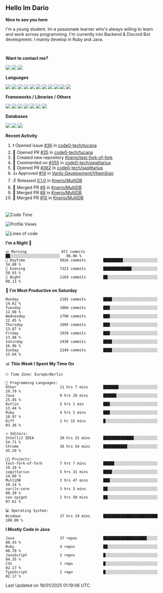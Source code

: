 <h2>Hello Im Dario</h2>

**Nice to see you here**

I'm a *young* student. Im a passionate learner who's always willing to learn and work across
programming. I'm currently into Backend & Discord Bot development. I mainly develop in Ruby and Java.

<br/>

**Want to contact me?**

<a href="https://github.com/knerio"><img src="https://img.shields.io/badge/-Github-blue?style=for-the-badge&logo=github&logoColor=white"/></a> <a href="https://discord.com/users/639416958923702292"><img src="https://img.shields.io/badge/-knerio-blue?style=for-the-badge&logo=discord&logoColor=white"/></a> <a href="https://twitch.tv/dopalos_"><img src="https://img.shields.io/badge/-twitch-blue?style=for-the-badge&logo=twitch&logoColor=white"/></a>

**Languages**

<img src="https://img.shields.io/badge/-HTML-blue?style=for-the-badge&logo=html5&logoColor=white"/> <img src="https://img.shields.io/badge/-CSS-blue?style=for-the-badge&logo=CSS3&logoColor=white"/> <img src="https://img.shields.io/badge/-Javascript-blue?style=for-the-badge&logo=javascript&logoColor=white"/> <img src="https://img.shields.io/badge/-Typescript-blue?style=for-the-badge&logo=TypeScript&logoColor=white"/> <img src="https://img.shields.io/badge/-Java-blue?style=for-the-badge&logo=java&logoColor=white"/> <img src="https://img.shields.io/badge/-Kotlin-blue?style=for-the-badge&logo=kotlin&logoColor=white"/> <img src="https://img.shields.io/badge/-SQL-blue?style=for-the-badge&logo=MYSQL&logoColor=white"/> <img src="https://img.shields.io/badge/-Markdown-blue?style=for-the-badge&logo=Markdown&logoColor=white"/> <img src="https://img.shields.io/badge/-JSON-blue?style=for-the-badge&logo=JSON&logoColor=white"/> <img src="https://img.shields.io/badge/-Git-blue?style=for-the-badge&logo=Git&logoColor=white"/> <img src="https://img.shields.io/badge/-Ruby-blue?style=for-the-badge&logo=Ruby&logoColor=white"/>
<br/>

 **Frameworks / Libraries / Others**

<img src="https://img.shields.io/badge/-Bootstrap-blue?style=for-the-badge&logo=Bootstrap&logoColor=white"/> <img src="https://img.shields.io/badge/-Node.JS-blue?style=for-the-badge&logo=node.js&logoColor=white"/> <img src="https://img.shields.io/badge/-React-blue?style=for-the-badge&logo=React&logoColor=white"/> <img src="https://img.shields.io/badge/-Express-blue?style=for-the-badge&logo=Express&logoColor=white"/> <img src="https://img.shields.io/badge/-Next.Js-blue?style=for-the-badge&logo=Next.Js&logoColor=white"/> <img src="https://img.shields.io/badge/-Ruby_On_Rails-blue?style=for-the-badge&logo=ruby-on-rails&logoColor=white"/> <img src="https://img.shields.io/badge/-JDA-blue?style=for-the-badge&logo=JDA&logoColor=white"/>

**Databases**

<img src="https://img.shields.io/badge/-MongoDB-blue?style=for-the-badge&logo=mongodb&logoColor=white"/> <img src="https://img.shields.io/badge/-MariaDB-blue?style=for-the-badge&logo=MariaDB&logoColor=white"/>
<img src="https://img.shields.io/badge/-PostgreSQL-blue?style=for-the-badge&logo=PostgreSQl&logoColor=white"/>

**Recent Activity**

<!--RECENT_ACTIVITY:start-->
1. ❗️ Opened issue [#36](https://github.com/code0-tech/tucana/issues/36) in [code0-tech/tucana](https://github.com/code0-tech/tucana)<br>
2. 💪 Opened PR [#35](https://github.com/code0-tech/tucana/pull/35) in [code0-tech/tucana](https://github.com/code0-tech/tucana)<br>
3. 📔 Created new repository [Knerio/test-fork-of-fork](https://github.com/Knerio/test-fork-of-fork)<br>
4. 💬 Commented on [#355](https://github.com/code0-tech/sagittarius/issues/355#issuecomment-2586734515) in [code0-tech/sagittarius](https://github.com/code0-tech/sagittarius)<br>
5. 💪 Opened PR [#362](https://github.com/code0-tech/sagittarius/pull/362) in [code0-tech/sagittarius](https://github.com/code0-tech/sagittarius)<br>
6. 👍 Approved [#14](https://github.com/Varilx-Development/VItemSign/pull/14#pullrequestreview-2545462263) in [Varilx-Development/VItemSign](https://github.com/Varilx-Development/VItemSign)<br>
7. ✌️ Released [0.1.0](https://github.com/Knerio/MultiDB/releases/tag/0.1.0) in [Knerio/MultiDB](https://github.com/Knerio/MultiDB)<br>
8. 🎉 Merged PR [#9](https://github.com/Knerio/MultiDB/pull/9) in [Knerio/MultiDB](https://github.com/Knerio/MultiDB)<br>
9. 🎉 Merged PR [#8](https://github.com/Knerio/MultiDB/pull/8) in [Knerio/MultiDB](https://github.com/Knerio/MultiDB)<br>
10. 🎉 Merged PR [#10](https://github.com/Knerio/MultiDB/pull/10) in [Knerio/MultiDB](https://github.com/Knerio/MultiDB)<br>
<!--RECENT_ACTIVITY:end-->
 
#

<!--START_SECTION:waka-->
![Code Time](http://img.shields.io/badge/Code%20Time-872%20hrs%2033%20mins-blue)

![Profile Views](http://img.shields.io/badge/Profile%20Views-10-blue)

![Lines of code](https://img.shields.io/badge/From%20Hello%20World%20I%27ve%20Written-774.3%20thousand%20lines%20of%20code-blue)

**I'm a Night 🦉** 

```text
🌞 Morning                871 commits         ██░░░░░░░░░░░░░░░░░░░░░░░   06.06 % 
🌆 Daytime                5016 commits        █████████░░░░░░░░░░░░░░░░   34.88 % 
🌃 Evening                7323 commits        █████████████░░░░░░░░░░░░   50.93 % 
🌙 Night                  1169 commits        ██░░░░░░░░░░░░░░░░░░░░░░░   08.13 % 
```
📅 **I'm Most Productive on Saturday** 

```text
Monday                   2102 commits        ████░░░░░░░░░░░░░░░░░░░░░   14.62 % 
Tuesday                  1866 commits        ███░░░░░░░░░░░░░░░░░░░░░░   12.98 % 
Wednesday                1790 commits        ███░░░░░░░░░░░░░░░░░░░░░░   12.45 % 
Thursday                 1995 commits        ███░░░░░░░░░░░░░░░░░░░░░░   13.87 % 
Friday                   1939 commits        ███░░░░░░░░░░░░░░░░░░░░░░   13.48 % 
Saturday                 2438 commits        ████░░░░░░░░░░░░░░░░░░░░░   16.96 % 
Sunday                   2249 commits        ████░░░░░░░░░░░░░░░░░░░░░   15.64 % 
```


📊 **This Week I Spent My Time On** 

```text
🕑︎ Time Zone: Europe/Berlin

💬 Programming Languages: 
Other                    11 hrs 7 mins       ███████░░░░░░░░░░░░░░░░░░   29.79 % 
Java                     9 hrs 29 mins       ██████░░░░░░░░░░░░░░░░░░░   25.45 % 
Kotlin                   5 hrs 1 min         ███░░░░░░░░░░░░░░░░░░░░░░   13.44 % 
Ruby                     4 hrs 5 mins        ███░░░░░░░░░░░░░░░░░░░░░░   10.97 % 
Diff                     1 hr 15 mins        █░░░░░░░░░░░░░░░░░░░░░░░░   03.36 % 

🔥 Editors: 
IntelliJ IDEA            20 hrs 25 mins      ██████████████░░░░░░░░░░░   54.71 % 
Chrome                   16 hrs 54 mins      ███████████░░░░░░░░░░░░░░   45.29 % 

🐱‍💻 Projects: 
test-fork-of-fork        7 hrs 7 mins        █████░░░░░░░░░░░░░░░░░░░░   19.10 % 
sagittarius              5 hrs 31 mins       ████░░░░░░░░░░░░░░░░░░░░░   14.80 % 
MultiDB                  3 hrs 47 mins       ███░░░░░░░░░░░░░░░░░░░░░░   10.14 % 
varilx-core              3 hrs 3 mins        ██░░░░░░░░░░░░░░░░░░░░░░░   08.20 % 
vax-spigot               2 hrs 50 mins       ██░░░░░░░░░░░░░░░░░░░░░░░   07.61 % 

💻 Operating System: 
Windows                  37 hrs 19 mins      █████████████████████████   100.00 % 
```

**I Mostly Code in Java** 

```text
Java                     37 repos            ████████████████████░░░░░   80.43 % 
Ruby                     4 repos             ██░░░░░░░░░░░░░░░░░░░░░░░   08.70 % 
JavaScript               2 repos             █░░░░░░░░░░░░░░░░░░░░░░░░   04.35 % 
CSS                      1 repo              █░░░░░░░░░░░░░░░░░░░░░░░░   02.17 % 
TypeScript               1 repo              █░░░░░░░░░░░░░░░░░░░░░░░░   02.17 % 
```




 Last Updated on 18/01/2025 01:19:06 UTC
<!--END_SECTION:waka-->

